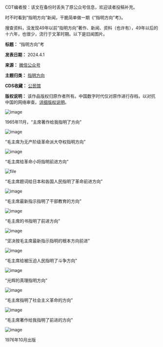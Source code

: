CDT编者按：该文在备份时丢失了原公众号信息，欢迎读者投稿补充。


时不时看到“指明方向”新闻，干脆简单做一期《“指明方向”考》。


搜查资料，没发现49年以前“指明方向”著作、新闻、资料（也许有），49年以后的十六年，也很少，流行于文革时期。以下是旧闻图片。




**标题：** “指明方向”考  

**发表日期：** 2024.4.1  

**来源：** [微信公众号](https://mp.weixin.qq.com/s/QsOcmkjBIVSiJjMxKzE3nQ)  

**主题归类：** [指明方向](https://chinadigitaltimes.net/space/指明方向)  

**CDS收藏：** [公民馆](https://chinadigitaltimes.net/space/%E5%85%AC%E6%B0%91%E9%A6%86)  

**版权说明：** 该作品版权归原作者所有。中国数字时代仅对原作进行存档，以对抗中国的网络审查。[详细版权说明](https://chinadigitaltimes.net/chinese/copyright)。


![image](https://chinadigitaltimes.net/chinese/files/2024/04/post-706403-660a9e2f20e0a.)


1965年11月，“主席著作给我指明了方向”


![image](https://chinadigitaltimes.net/chinese/files/2024/04/post-706403-660a9e2f27829.)


“毛主席为无产阶级革命派大夺权指明方向”


![image](https://chinadigitaltimes.net/chinese/files/2024/04/post-706403-660a9e2f30ee0.)


“毛主席给革命小将指明前进方向”


![file](https://chinadigitaltimes.net/chinese/files/2024/04/image-1711971579840.png)


“毛主席题词给日本和各国人民指明了革命前进方向”


![image](https://chinadigitaltimes.net/chinese/files/2024/04/post-706403-660a9e2f3c616.)


“毛主席最新指示指明了干部教育的方向”


![image](https://chinadigitaltimes.net/chinese/files/2024/04/post-706403-660a9e2f4a554.)


“毛主席的书指明了前进方向”


![image](https://chinadigitaltimes.net/chinese/files/2024/04/post-706403-660a9e2f55d94.)


“坚决按毛主席最新指示指明的根本方向前进”


![image](https://chinadigitaltimes.net/chinese/files/2024/04/post-706403-660a9e2f5e538.)


“毛主席给被压迫人民指明了斗争方向”​


![image](https://chinadigitaltimes.net/chinese/files/2024/04/post-706403-660a9e2f65f98.)


“光辉的真理指明方向”​


![image](https://chinadigitaltimes.net/chinese/files/2024/04/post-706403-660a9e2f70a1e.)


“毛主席指明了社会主义革命的方向”


![image](https://chinadigitaltimes.net/chinese/files/2024/04/post-706403-660a9e2f7bb10.)


“毛主席著作给我指明了前进的方向”


![image](https://chinadigitaltimes.net/chinese/files/2024/04/post-706403-660a9e2f868dd.)


1976年10月出版

